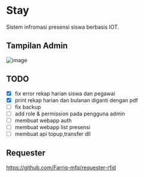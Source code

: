 # Stay

Sistem infromasi presensi siswa berbasis IOT.

## Tampilan Admin
![image](https://github.com/Farriq-mfq/Stay/assets/74080436/56cdbcc8-af9b-48b0-a9ec-9eaaafddd8da)


## TODO
- [x] fix error rekap harian siswa dan pegawai
- [X] print rekap harian dan bulanan diganti dengan pdf
- [ ] fix backup
- [ ] add role & permission pada pengguna admin 
- [ ] membuat webapp auth
- [ ] membuat webapp list presensi
- [ ] membuat api topup,transfer dll

## Requester
https://github.com/Farriq-mfq/requester-rfid
